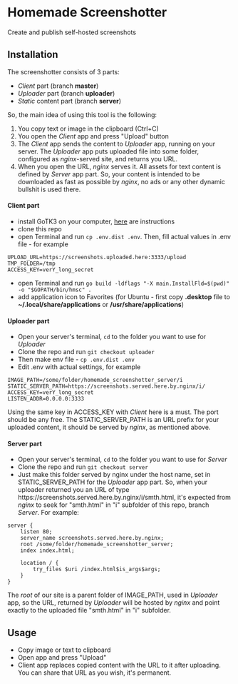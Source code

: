 # Homemade Screenshotter
Create and publish self-hosted screenshots

Installation
--

The screenshotter consists of 3 parts:
* *Client* part (branch **master**)
* *Uploader* part (branch **uploader**)
* *Static* content part (branch **server**)

So, the main idea of using this tool is the following:
1. You copy text or image in the clipboard (Ctrl+C)
1. You open the *Client* app and press "Upload" button
1. The *Client* app sends the content to *Uploader* app, running on your server.
The *Uploader* app puts uploaded file into some folder, configured as *nginx*-served site,
and returns you URL.
1. When you open the URL, *nginx* serves it. All assets for text
content is defined by *Server* app part. So, your content is intended
to be downloaded as fast as possible by *nginx*, no ads or any other
dynamic bullshit is used there.

#### Client part
* install GoTK3 on your computer, [here](https://github.com/gotk3/gotk3/wiki) are instructions
* clone this repo
* open Terminal and run `cp .env.dist .env`. Then, fill actual values in .env file - for example
```
UPLOAD_URL=https://screenshots.uploaded.here:3333/upload
TMP_FOLDER=/tmp
ACCESS_KEY=verY_long_secret
```
* open Terminal and run `go build -ldflags "-X main.InstallFld=$(pwd)" -o "$GOPATH/bin/hmsc" .`
* add application icon to Favorites (for Ubuntu - first copy **.desktop** file to **~/.local/share/applications** or **/usr/share/applications**)

#### Uploader part
* Open your server's terminal, `cd` to the folder you want to use for *Uploader*
* Clone the repo and run `git checkout uploader`
* Then make env file - `cp .env.dist .env`
* Edit .env with actual settings, for example
```
IMAGE_PATH=/some/folder/homemade_screenshotter_server/i
STATIC_SERVER_PATH=https://screenshots.served.here.by.nginx/i/
ACCESS_KEY=verY_long_secret
LISTEN_ADDR=0.0.0.0:3333
```
Using the same key in ACCESS_KEY with *Client* here is a must. The port should be any free.
The STATIC_SERVER_PATH is an URL prefix for your uploaded content, it should be served
by *nginx*, as mentioned above.


#### Server part
* Open your server's terminal, `cd` to the folder you want to use for *Server*
* Clone the repo and run `git checkout server`
* Just make this folder served by nginx under the host name, set in STATIC_SERVER_PATH
for the *Uploader* app part. So, when your uploader returned you an URL of type
<span>https://</span><span>screenshots.served.here.by.nginx/i/smth.html</span>, it's expected from *nginx*
to seek for "smth.html" in "i" subfolder of this repo, branch *Server*.
For example:
```
server { 
	listen 80;
	server_name screenshots.served.here.by.nginx;
	root /some/folder/homemade_screenshotter_server;
	index index.html;

	location / {
		try_files $uri /index.html$is_args$args;
	}
}
```

The *root* of our site is a parent folder of IMAGE_PATH, used in
*Uploader* app, so the URL, returned by *Uploader* will be hosted by *nginx* and
point exactly to the uploaded file "smth.html" in "i" subfolder.

Usage
--

* Copy image or text to clipboard
* Open app and press "Upload"
* Client app replaces copied content with the URL to it after uploading. You can share that URL as you wish, it's permanent.
